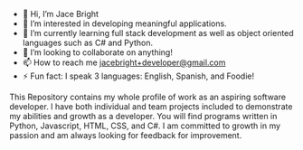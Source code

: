 - 👋 Hi, I’m Jace Bright
- 👀 I’m interested in developing meaningful applications.
- 🌱 I’m currently learning full stack development as well as object oriented languages such as C# and Python.
- 💞️ I’m looking to collaborate on anything!
- 📫 How to reach me jacebright+developer@gmail.com
- ⚡ Fun fact: I speak 3 languages: English, Spanish, and Foodie!

This Repository contains my whole profile of work as an aspiring software developer. I have both individual and team projects
included to demonstrate my abilities and growth as a developer. You will find programs written in Python, Javascript, HTML, CSS,
and C#. I am committed to growth in my passion and am always looking for feedback for improvement.
